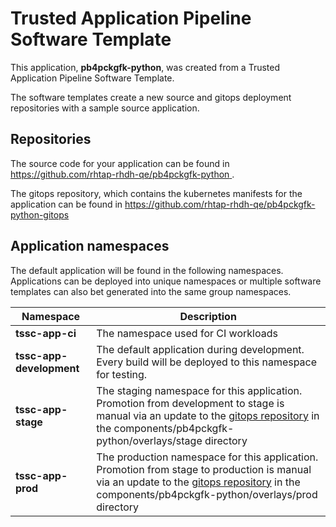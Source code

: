 # Trusted Application Pipeline Software Template

This application, **pb4pckgfk-python**, was created from a Trusted Application Pipeline Software Template.

The software templates create a new source and gitops deployment repositories with a sample source application. 

## Repositories

The source code for your application can be found in [https://github.com/rhtap-rhdh-qe/pb4pckgfk-python ](https://github.com/rhtap-rhdh-qe/pb4pckgfk-python ).
 
The gitops repository, which contains the kubernetes manifests for the application can be found in 
[https://github.com/rhtap-rhdh-qe/pb4pckgfk-python-gitops ](https://github.com/rhtap-rhdh-qe/pb4pckgfk-python-gitops ) 

## Application namespaces 

The default application will be found in the following namespaces. Applications can be deployed into unique namespaces or multiple software templates can also bet generated into the same group namespaces.  

|  Namespace   |  Description   |  
| -------- | -------- |
| **tssc-app-ci** | The namespace used for CI workloads |
| **tssc-app-development** | The default application during development. Every build will be deployed to this namespace for testing. |
| **tssc-app-stage** | The staging namespace for this application. Promotion from development to stage is manual via an update to the [gitops repository](https://github.com/rhtap-rhdh-qe/pb4pckgfk-python-gitops ) in the components/pb4pckgfk-python/overlays/stage directory |
| **tssc-app-prod** | The production namespace for this application. Promotion from stage to production is manual via an update to the [gitops repository](https://github.com/rhtap-rhdh-qe/pb4pckgfk-python-gitops ) in the components/pb4pckgfk-python/overlays/prod directory |